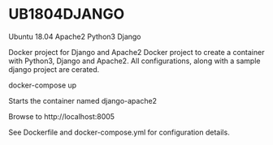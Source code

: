 # UB1804DJANGO
Ubuntu 18.04 Apache2 Python3 Django

Docker project for Django and Apache2
Docker project to create a container with Python3, Django and Apache2. All configurations, along with a sample django project are cerated.

docker-compose up

Starts the container named django-apache2

Browse to http://localhost:8005

See Dockerfile and docker-compose.yml for configuration details.
